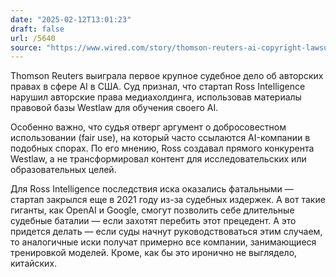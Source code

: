 ```yaml
---
date: "2025-02-12T13:01:23"
draft: false
url: /5640
source: "https://www.wired.com/story/thomson-reuters-ai-copyright-lawsuit/"
---
```


Thomson Reuters выиграла первое крупное судебное дело об авторских правах в сфере AI в США. Суд признал, что стартап Ross Intelligence нарушил авторские права медиахолдинга, использовав материалы правовой базы Westlaw для обучения своего AI.

Особенно важно, что судья отверг аргумент о добросовестном использовании (fair use), на который часто ссылаются AI-компании в подобных спорах. По его мнению, Ross создавал прямого конкурента Westlaw, а не трансформировал контент для исследовательских или образовательных целей.

Для Ross Intelligence последствия иска оказались фатальными — стартап закрылся еще в 2021 году из-за судебных издержек. А вот такие гиганты, как OpenAI и Google, смогут позволить себе длительные судебные баталии — если захотят перебить этот прецедент. А это придется делать — если суды начнут руководствоваться этим случаем, то аналогичные иски получат примерно все компании, занимающиеся тренировкой моделей. Кроме, как бы это иронично не выглядело, китайских.